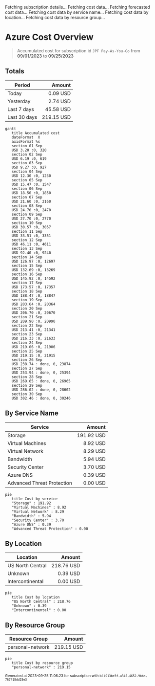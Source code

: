 Fetching subscription details...
Fetching cost data...
Fetching forecasted cost data...
Fetching cost data by service name...
Fetching cost data by location...
Fetching cost data by resource group...
# Azure Cost Overview

> Accumulated cost for subscription id `JPF Pay-As-You-Go` from **09/01/2023** to **09/25/2023**

## Totals

|Period|Amount|
|---|---:|
|Today|0.09 USD|
|Yesterday|2.74 USD|
|Last 7 days|45.58 USD|
|Last 30 days|219.15 USD|

```mermaid
gantt
   title Accumulated cost
   dateFormat  X
   axisFormat %s
   section 01 Sep
   USD 3.20 :0, 320
   section 02 Sep
   USD 6.19 :0, 619
   section 03 Sep
   USD 9.27 :0, 927
   section 04 Sep
   USD 12.30 :0, 1230
   section 05 Sep
   USD 15.47 :0, 1547
   section 06 Sep
   USD 18.50 :0, 1850
   section 07 Sep
   USD 21.60 :0, 2160
   section 08 Sep
   USD 24.70 :0, 2470
   section 09 Sep
   USD 27.70 :0, 2770
   section 10 Sep
   USD 30.57 :0, 3057
   section 11 Sep
   USD 33.51 :0, 3351
   section 12 Sep
   USD 46.11 :0, 4611
   section 13 Sep
   USD 92.40 :0, 9240
   section 14 Sep
   USD 126.97 :0, 12697
   section 15 Sep
   USD 132.69 :0, 13269
   section 16 Sep
   USD 145.92 :0, 14592
   section 17 Sep
   USD 173.57 :0, 17357
   section 18 Sep
   USD 188.47 :0, 18847
   section 19 Sep
   USD 203.64 :0, 20364
   section 20 Sep
   USD 206.70 :0, 20670
   section 21 Sep
   USD 209.90 :0, 20990
   section 22 Sep
   USD 213.41 :0, 21341
   section 23 Sep
   USD 216.33 :0, 21633
   section 24 Sep
   USD 219.06 :0, 21906
   section 25 Sep
   USD 219.15 :0, 21915
   section 26 Sep
   USD 238.74 : done, 0, 23874
   section 27 Sep
   USD 253.94 : done, 0, 25394
   section 28 Sep
   USD 269.65 : done, 0, 26965
   section 29 Sep
   USD 286.02 : done, 0, 28602
   section 30 Sep
   USD 302.46 : done, 0, 30246
```

## By Service Name

|Service|Amount|
|---|---:|
|Storage|191.92 USD|
|Virtual Machines|8.92 USD|
|Virtual Network|8.29 USD|
|Bandwidth|5.94 USD|
|Security Center|3.70 USD|
|Azure DNS|0.39 USD|
|Advanced Threat Protection|0.00 USD|

```mermaid
pie
   title Cost by service
   "Storage" : 191.92
   "Virtual Machines" : 8.92
   "Virtual Network" : 8.29
   "Bandwidth" : 5.94
   "Security Center" : 3.70
   "Azure DNS" : 0.39
   "Advanced Threat Protection" : 0.00
```

## By Location

|Location|Amount|
|---|---:|
|US North Central|218.76 USD|
|Unknown|0.39 USD|
|Intercontinental|0.00 USD|

```mermaid
pie
   title Cost by location
   "US North Central" : 218.76
   "Unknown" : 0.39
   "Intercontinental" : 0.00
```

## By Resource Group

|Resource Group|Amount|
|---|---:|
|personal-network|219.15 USD|

```mermaid
pie
   title Cost by resource group
   "personal-network" : 219.15
```

<sup>Generated at 2023-09-25 11:06:23 for subscription with id `4913be3f-a345-4652-9bba-767418dd25e3`</sup>

